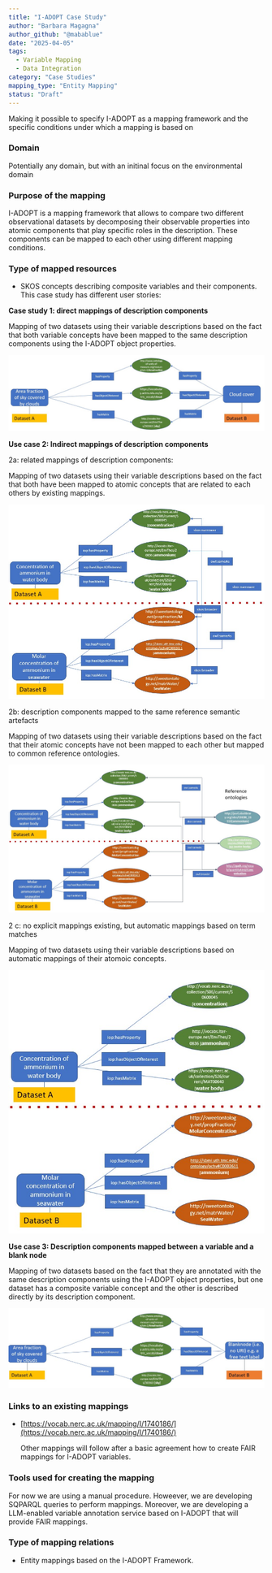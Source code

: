 ```yaml
---
title: "I-ADOPT Case Study"
author: "Barbara Magagna"
author_github: "@mabablue"
date: "2025-04-05"
tags:
  - Variable Mapping
  - Data Integration
category: "Case Studies"
mapping_type: "Entity Mapping"
status: "Draft"
---
```


Making it possible to specify I-ADOPT as a mapping framework and the specific conditions under which a mapping is based on

### Domain

Potentially any domain, but with an initinal focus on the environmental domain

### Purpose of the mapping

I-ADOPT is a mapping framework that allows to compare two different observational datasets by decomposing their observable properties into atomic components that play specific roles in the description. These components can be mapped to each other using different mapping conditions.


### Type of mapped resources

- SKOS concepts describing composite variables and their components. This case study has different user stories:

**Case study 1: direct mappings of description components**

Mapping of two datasets using their variable descriptions based on the fact that both variable concepts have been mapped to the same description components using the I-ADOPT object properties.

![I-ADOPT user story 1](../img/I-ADOPT_user_story1.jpg)


**Use case 2: Indirect mappings of description components**

2a: related mappings of description components:

Mapping of two datasets using their variable descriptions based on the fact that both have been mapped to atomic concepts that are related to each others by existing mappings.

![I-ADOPT user story 2a](../img/I-ADOPT_user_story2a.jpg)

2b: description components mapped to the same reference semantic artefacts

Mapping of two datasets using their variable descriptions based on the fact that their atomic concepts have not been mapped to each other but mapped to common reference ontologies.

![I-ADOPT user story 2b](../img/I-ADOPT_user_story2b.jpg)

2 c: no explicit mappings existing, but automatic mappings based on term matches

Mapping of two datasets using their variable descriptions based on automatic mappings of their atomoic concepts. 

![I-ADOPT user story 2c](../img/I-ADOPT_user_story2c.jpg)

**Use case 3: Description components mapped between a variable and a blank node**

Mapping of two datasets based on the fact that they are annotated with the same description components using the I-ADOPT object properties, but one dataset has a composite variable concept and the other is described directly by its description component.

![I-ADOPT user story 3](../img/I-ADOPT_user_story3.jpg)

### Links to an existing mappings

- [https://vocab.nerc.ac.uk/mapping/I/1740186/](https://vocab.nerc.ac.uk/mapping/I/1740186/)

  Other mappings will follow after a basic agreement how to create FAIR mappings for I-ADOPT variables.

### Tools used for creating the mapping

For now we are using a manual procedure. Howeever, we are developing SQPARQL queries to perform mappings. Moreover, we are developing a LLM-enabled variable annotation service based on I-ADOPT that will provide FAIR mappings.

### Type of mapping relations

- Entity mappings based on the I-ADOPT Framework.
